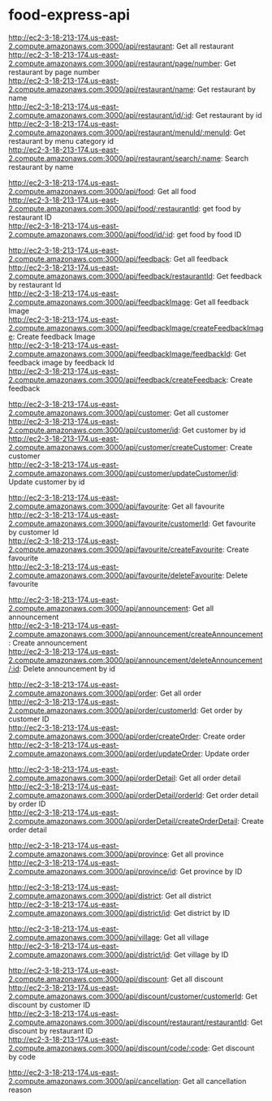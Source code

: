 # food-express-api

http://ec2-3-18-213-174.us-east-2.compute.amazonaws.com:3000/api/restaurant: Get all restaurant  
http://ec2-3-18-213-174.us-east-2.compute.amazonaws.com:3000/api/restaurant/page/number: Get restaurant by page number  
http://ec2-3-18-213-174.us-east-2.compute.amazonaws.com:3000/api/restaurant/name: Get restaurant by name  
http://ec2-3-18-213-174.us-east-2.compute.amazonaws.com:3000/api/restaurant/id/:id: Get restaurant by id  
http://ec2-3-18-213-174.us-east-2.compute.amazonaws.com:3000/api/restaurant/menuId/:menuId: Get restaurant by menu category id  
http://ec2-3-18-213-174.us-east-2.compute.amazonaws.com:3000/api/restaurant/search/:name: Search restaurant by name

http://ec2-3-18-213-174.us-east-2.compute.amazonaws.com:3000/api/food: Get all food  
http://ec2-3-18-213-174.us-east-2.compute.amazonaws.com:3000/api/food/:restaurantId: get food by restaurant ID  
http://ec2-3-18-213-174.us-east-2.compute.amazonaws.com:3000/api/food/id/:id: get food by food ID  

http://ec2-3-18-213-174.us-east-2.compute.amazonaws.com:3000/api/feedback: Get all feedback  
http://ec2-3-18-213-174.us-east-2.compute.amazonaws.com:3000/api/feedback/restaurantId: Get feedback by restaurant Id  
http://ec2-3-18-213-174.us-east-2.compute.amazonaws.com:3000/api/feedbackImage: Get all feedback Image  
http://ec2-3-18-213-174.us-east-2.compute.amazonaws.com:3000/api/feedbackImage/createFeedbackImage: Create feedback Image  
http://ec2-3-18-213-174.us-east-2.compute.amazonaws.com:3000/api/feedbackImage/feedbackId: Get feedback image by feedback Id  
http://ec2-3-18-213-174.us-east-2.compute.amazonaws.com:3000/api/feedback/createFeedback: Create feedback  

http://ec2-3-18-213-174.us-east-2.compute.amazonaws.com:3000/api/customer: Get all customer  
http://ec2-3-18-213-174.us-east-2.compute.amazonaws.com:3000/api/customer/id: Get customer by id  
http://ec2-3-18-213-174.us-east-2.compute.amazonaws.com:3000/api/customer/createCustomer: Create customer  
http://ec2-3-18-213-174.us-east-2.compute.amazonaws.com:3000/api/customer/updateCustomer/id: Update customer by id 

http://ec2-3-18-213-174.us-east-2.compute.amazonaws.com:3000/api/favourite: Get all favourite  
http://ec2-3-18-213-174.us-east-2.compute.amazonaws.com:3000/api/favourite/customerId: Get favourite by customer Id  
http://ec2-3-18-213-174.us-east-2.compute.amazonaws.com:3000/api/favourite/createFavourite: Create favourite  
http://ec2-3-18-213-174.us-east-2.compute.amazonaws.com:3000/api/favourite/deleteFavourite: Delete favourite  

http://ec2-3-18-213-174.us-east-2.compute.amazonaws.com:3000/api/announcement: Get all announcement  
http://ec2-3-18-213-174.us-east-2.compute.amazonaws.com:3000/api/announcement/createAnnouncement: Create announcement  
http://ec2-3-18-213-174.us-east-2.compute.amazonaws.com:3000/api/announcement/deleteAnnouncement/:id: Delete announcement by id  

http://ec2-3-18-213-174.us-east-2.compute.amazonaws.com:3000/api/order: Get all order  
http://ec2-3-18-213-174.us-east-2.compute.amazonaws.com:3000/api/order/customerId: Get order by customer ID  
http://ec2-3-18-213-174.us-east-2.compute.amazonaws.com:3000/api/order/createOrder: Create order  
http://ec2-3-18-213-174.us-east-2.compute.amazonaws.com:3000/api/order/updateOrder: Update order  

http://ec2-3-18-213-174.us-east-2.compute.amazonaws.com:3000/api/orderDetail: Get all order detail  
http://ec2-3-18-213-174.us-east-2.compute.amazonaws.com:3000/api/orderDetail/orderId: Get order detail by order ID  
http://ec2-3-18-213-174.us-east-2.compute.amazonaws.com:3000/api/orderDetail/createOrderDetail: Create order detail  

http://ec2-3-18-213-174.us-east-2.compute.amazonaws.com:3000/api/province: Get all province  
http://ec2-3-18-213-174.us-east-2.compute.amazonaws.com:3000/api/province/id: Get province by ID  

http://ec2-3-18-213-174.us-east-2.compute.amazonaws.com:3000/api/district: Get all district  
http://ec2-3-18-213-174.us-east-2.compute.amazonaws.com:3000/api/district/id: Get district by ID  

http://ec2-3-18-213-174.us-east-2.compute.amazonaws.com:3000/api/village: Get all village  
http://ec2-3-18-213-174.us-east-2.compute.amazonaws.com:3000/api/district/id: Get village by ID  

http://ec2-3-18-213-174.us-east-2.compute.amazonaws.com:3000/api/discount: Get all discount  
http://ec2-3-18-213-174.us-east-2.compute.amazonaws.com:3000/api/discount/customer/customerId: Get discount by customer ID  
http://ec2-3-18-213-174.us-east-2.compute.amazonaws.com:3000/api/discount/restaurant/restaurantId: Get discount by restaurant ID  
http://ec2-3-18-213-174.us-east-2.compute.amazonaws.com:3000/api/discount/code/:code: Get discount by code  

http://ec2-3-18-213-174.us-east-2.compute.amazonaws.com:3000/api/cancellation: Get all cancellation reason
